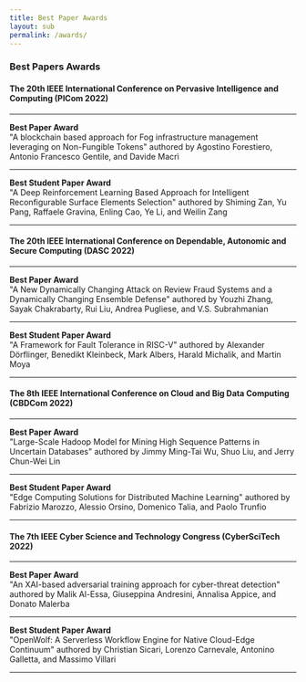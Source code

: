 ```yaml
---
title: Best Paper Awards
layout: sub
permalink: /awards/
--- 
```


<h3>Best Papers Awards</h3>

<h4>The 20th IEEE International Conference on Pervasive Intelligence and Computing (PICom 2022)</h4>
<hr/>
<b>Best Paper Award</b> <br/>
"A blockchain based approach for Fog infrastructure management leveraging on Non-Fungible Tokens"
authored by Agostino Forestiero, Antonio Francesco Gentile, and Davide Macrì
<hr/>
<b>Best Student Paper Award</b> <br/>
"A Deep Reinforcement Learning Based Approach for Intelligent Reconfigurable Surface Elements Selection"
authored by Shiming Zan, Yu Pang, Raffaele Gravina, Enling Cao, Ye Li, and Weilin Zang
<hr/>

<h4>The 20th IEEE International Conference on Dependable, Autonomic and Secure Computing (DASC 2022)</h4>
<hr/>
<b>Best Paper Award</b> <br/>
"A New Dynamically Changing Attack on Review Fraud Systems and a Dynamically Changing Ensemble Defense"
authored by Youzhi Zhang, Sayak Chakrabarty, Rui Liu, Andrea Pugliese, and V.S. Subrahmanian
<hr/>
<b>Best Student Paper Award</b> <br/>
"A Framework for Fault Tolerance in RISC-V" authored by
Alexander Dörflinger, Benedikt Kleinbeck, Mark Albers, Harald Michalik, and Martin Moya
<hr/>

<h4>The 8th IEEE International Conference on Cloud and Big Data Computing (CBDCom 2022)</h4>
<hr/>
<b>Best Paper Award</b> <br/>
"Large-Scale Hadoop Model for Mining High Sequence Patterns in Uncertain Databases"
authored by Jimmy Ming-Tai Wu, Shuo Liu, and Jerry Chun-Wei Lin
<hr/>
<b>Best Student Paper Award</b> <br/>
"Edge Computing Solutions for Distributed Machine Learning"
authored by Fabrizio Marozzo, Alessio Orsino, Domenico Talia, and Paolo Trunfio
<hr/>

<h4>The 7th IEEE Cyber Science and Technology Congress (CyberSciTech 2022)</h4>
<hr/>
<b>Best Paper Award</b> <br/>
"An XAI-based adversarial training approach for cyber-threat detection"
authored by Malik Al-Essa, Giuseppina Andresini, Annalisa Appice, and Donato Malerba
<hr/>
<b>Best Student Paper Award</b> <br/>
"OpenWolf: A Serverless Workflow Engine for Native Cloud-Edge Continuum"
authored by Christian Sicari, Lorenzo Carnevale, Antonino Galletta, and Massimo Villari
<hr/>



